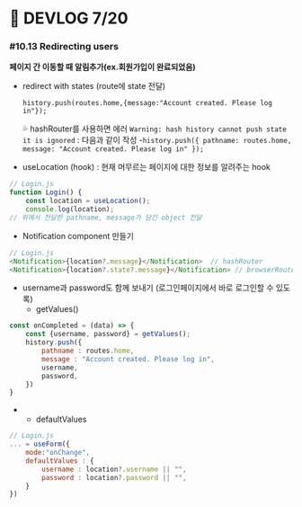 # 🦝 DEVLOG 7/20



### #10.13 Redirecting users

**페이지 간 이동할 때 알림추가(ex.회원가입이 완료되었음)**

- redirect with states (route에 state 전달)

  `history.push(routes.home,{message:"Account created. Please log in"});`

  💦 hashRouter를 사용하면 에러 `Warning: hash history cannot push state it is ignored` : 다음과 같이 작성 -`history.push({ pathname: routes.home, message: "Account created. Please log in" });`

- useLocation (hook) : 현재 머무르는 페이지에 대한 정보를 알려주는 hook

```js
// Login.js
function Login() {
    const location = useLocation();
    console.log(location);
// 위에서 전달한 pathname, message가 담긴 object 전달
```

- Notification component 만들기

```js
// Login.js
<Notification>{location?.message}</Notification>  // hashRouter
<Notification>{location?.state?.message}</Notification> // browserRouter
```

- username과 password도 함께 보내기 (로그인페이지에서 바로 로그인할 수 있도록)
  - getValues()

```js
const onCompleted = (data) => {
    const {username, password} = getValues();
    history.push({
        pathname : routes.home,
        message : "Account created. Please log in",
        username,
        password,
    })
}
```

- - defaultValues

```js
// Login.js
... = useForm({
    mode:"onChange",
    defaultValues : {
        username : location?.username || "",
        password : location?.password || "",
    }
})
```





